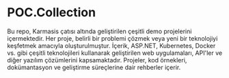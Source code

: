 # POC.Collection

Bu repo, Karmasis çatısı altında geliştirilen çeşitli demo projelerini içermektedir. Her proje, belirli bir problemi çözmek veya yeni bir teknolojiyi keşfetmek amacıyla oluşturulmuştur. 
İçerik, ASP.NET, Kubernetes, Docker vs. gibi çeşitli teknolojileri kullanarak geliştirilen web uygulamaları, API'ler ve diğer yazılım çözümlerini kapsamaktadır. 
Projeler, kod örnekleri, dokümantasyon ve geliştirme süreçlerine dair rehberler içerir.
